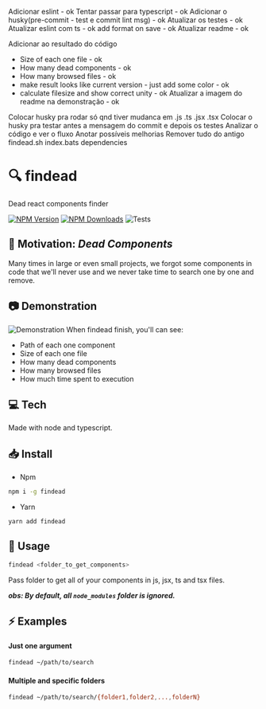 Adicionar eslint - ok
Tentar passar para typescript - ok
Adicionar o husky(pre-commit - test e commit lint msg) - ok
Atualizar os testes - ok
Atualizar eslint com ts - ok
add format on save - ok
Atualizar readme - ok

Adicionar ao resultado do código
- Size of each one file - ok
- How many dead components - ok 
- How many browsed files - ok 
- make result looks like current version - just add some color - ok
- calculate filesize and show correct unity - ok
Atualizar a imagem do readme na demonstração - ok

Colocar husky pra rodar só qnd tiver mudanca em .js .ts .jsx .tsx
Colocar o husky pra testar antes a mensagem do commit e depois os testes
Analizar o código e ver o fluxo
Anotar possíveis melhorias
Remover tudo do antigo
  findead.sh
  index.bats
  dependencies

# :mag: findead

Dead react components finder

[![NPM Version](https://img.shields.io/npm/v/findead?logo=npm)]()
[![NPM Downloads](https://img.shields.io/npm/dw/findead?logo=npm)]()
![Tests](https://github.com/narcello/findead/workflows/TESTS/badge.svg)

## :dart: Motivation: _Dead Components_

Many times in large or even small projects, we forgot some components in code that we'll never use and we never take time to search one by one and remove.

## :camera: Demonstration

![Demonstration](https://user-images.githubusercontent.com/6786382/152322590-c2d40b74-f59c-4d05-97f2-08b4dde9481c.png)
When findead finish, you'll can see:

- Path of each one component
- Size of each one file
- How many dead components
- How many browsed files
- How much time spent to execution

## :computer: Tech

Made with node and typescript.

## :inbox_tray: Install

- Npm

```sh
npm i -g findead
```

- Yarn

```sh
yarn add findead
```

## :hammer: Usage

```bash
findead <folder_to_get_components>
```

Pass folder to get all of your components in js, jsx, ts and tsx files.

**_obs: By default, all `node_modules` folder is ignored._**

## :zap: Examples

#### Just one argument


```bash
findead ~/path/to/search
```

#### Multiple and specific folders

```bash
findead ~/path/to/search/{folder1,folder2,...,folderN}
```
